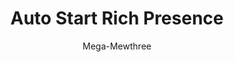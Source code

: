 ---
title: Auto Start Rich Presence
author: Mega-Mewthree
description_markdown: >-
  Allows you to auto start Rich Presence when you start Discord, with configurable text and images.
github: https://github.com/Mega-Mewthree
download: https://github.com/Mega-Mewthree/BetterDiscordPlugins/blob/master/Plugins/AutoStartRichPresence/AutoStartRichPresence.plugin.js
support: https://discordapp.com/invite/ZYND2Xd
tags:
auto: true
images:
  - name: Auto Start Rich Presence Preview
    image: https://i.imgur.com/zwUwJuD.png
layout: product
ghcommentid: 35
---